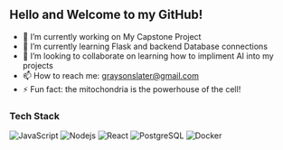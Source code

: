 ## Hello and Welcome to my GitHub!
- 🔭 I’m currently working on My Capstone Project
- 🌱 I’m currently learning Flask and backend Database connections
- 👯 I’m looking to collaborate on learning how to impliment AI into my projects
- 📫 How to reach me: graysonslater@gmail.com
- ⚡ Fun fact: the mitochondria is the powerhouse of the cell!

### Tech Stack

![JavaScript](https://img.shields.io/badge/JavaScript-F7DF1E?logo=javascript&logoColor=black)
![Nodejs](https://img.shields.io/badge/Node.js-43853D?logo=node.js&logoColor=white)
![React](https://img.shields.io/badge/React-20232A?logo=react&logoColor=61DAFB)
![PostgreSQL](https://img.shields.io/badge/PostgreSQL-316192?logo=postgresql&logoColor=white)
![Docker](https://img.shields.io/badge/-Docker-2496ED?logo=docker&logoColor=white)


